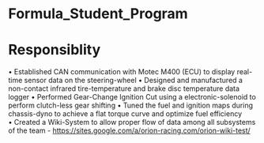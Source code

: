 # Formula_Student_Program
# Responsiblity
• Established CAN communication with Motec M400 (ECU) to display real-time sensor data on the steering-wheel
• Designed and manufactured a non-contact infrared tire-temperature and brake disc temperature data logger
• Performed Gear-Change Ignition Cut using a electronic-solenoid to perform clutch-less gear shifting
• Tuned the fuel and ignition maps during chassis-dyno to achieve a flat torque curve and optimize fuel efficiency  
•  Created a Wiki-System to allow proper flow of data among all subsystems of the team - https://sites.google.com/a/orion-racing.com/orion-wiki-test/
